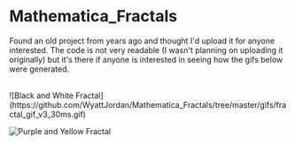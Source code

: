 # Mathematica_Fractals

Found an old project from years ago and thought I'd upload it for anyone interested. The code is not very readable (I wasn't planning on uploading it originally) but it's there if anyone is interested in seeing how the gifs below were generated.

<br>
![Black and White Fractal](https://github.com/WyattJordan/Mathematica_Fractals/tree/master/gifs/fractal_gif_v3_30ms.gif)


<br>

![Purple and Yellow Fractal](https://github.com/WyattJordan/Mathematica_Fractals/tree/master/gifs/Yellow_Purple_Fractal_50ms.gif)
